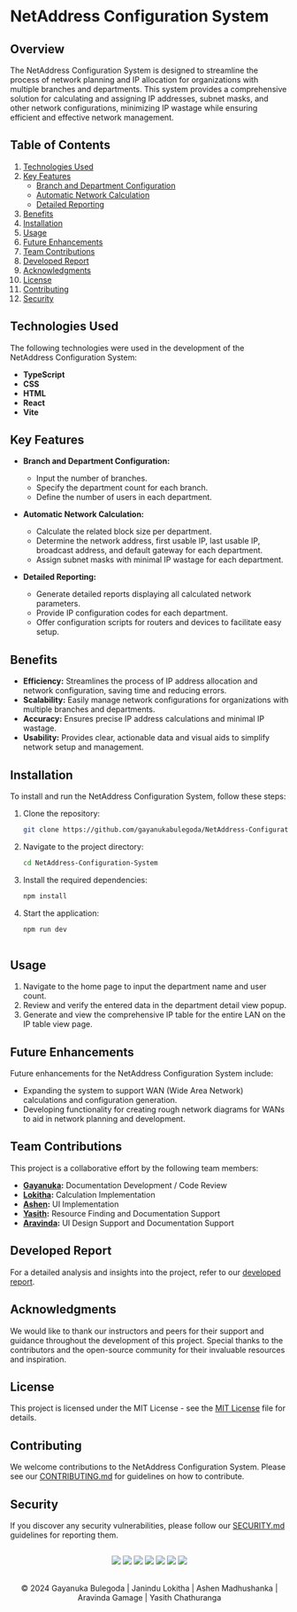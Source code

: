 # NetAddress Configuration System

## Overview
The NetAddress Configuration System is designed to streamline the process of network planning and IP allocation for organizations with multiple branches and departments. This system provides a comprehensive solution for calculating and assigning IP addresses, subnet masks, and other network configurations, minimizing IP wastage while ensuring efficient and effective network management.

## Table of Contents
1. [Technologies Used](#technologies-used)
2. [Key Features](#key-features)
   - [Branch and Department Configuration](#branch-and-department-configuration)
   - [Automatic Network Calculation](#automatic-network-calculation)
   - [Detailed Reporting](#detailed-reporting)
3. [Benefits](#benefits)
4. [Installation](#installation)
5. [Usage](#usage)
6. [Future Enhancements](#future-enhancements)
7. [Team Contributions](#team-contributions)
8. [Developed Report](#developed-report)
9. [Acknowledgments](#acknowledgments)
10. [License](#license)
11. [Contributing](#contributing)
12. [Security](#security)

## Technologies Used
The following technologies were used in the development of the NetAddress Configuration System:

- **TypeScript**
- **CSS**
- **HTML**
- **React**
- **Vite**

## Key Features
- **Branch and Department Configuration:**
  - Input the number of branches.
  - Specify the department count for each branch.
  - Define the number of users in each department.

- **Automatic Network Calculation:**
  - Calculate the related block size per department.
  - Determine the network address, first usable IP, last usable IP, broadcast address, and default gateway for each department.
  - Assign subnet masks with minimal IP wastage for each department.

- **Detailed Reporting:**
  - Generate detailed reports displaying all calculated network parameters.
  - Provide IP configuration codes for each department.
  - Offer configuration scripts for routers and devices to facilitate easy setup.
 
## Benefits

- **Efficiency:** Streamlines the process of IP address allocation and network configuration, saving time and reducing errors.
- **Scalability:** Easily manage network configurations for organizations with multiple branches and departments.
- **Accuracy:** Ensures precise IP address calculations and minimal IP wastage.
- **Usability:** Provides clear, actionable data and visual aids to simplify network setup and management.

## Installation
To install and run the NetAddress Configuration System, follow these steps:

1. Clone the repository:
   ```bash
   git clone https://github.com/gayanukabulegoda/NetAddress-Configuration-System.git

2. Navigate to the project directory:
   ```bash
   cd NetAddress-Configuration-System
   
3. Install the required dependencies:
   ```bash
   npm install

4. Start the application:
   ```bash
   npm run dev
    
## Usage
1. Navigate to the home page to input the department name and user count.
2. Review and verify the entered data in the department detail view popup.
3. Generate and view the comprehensive IP table for the entire LAN on the IP table view page.

## Future Enhancements
Future enhancements for the NetAddress Configuration System include:

 - Expanding the system to support WAN (Wide Area Network) calculations and configuration generation.
 - Developing functionality for creating rough network diagrams for WANs to aid in network planning and development.

## Team Contributions
This project is a collaborative effort by the following team members:

- **[Gayanuka](https://github.com/gayanukabulegoda):** Documentation Development / Code Review
- **[Lokitha](https://github.com/jlokitha):** Calculation Implementation
- **[Ashen](https://github.com/amliyanage):** UI Implementation
- **[Yasith](https://github.com/yasith-chathuranga):** Resource Finding and Documentation Support
- **[Aravinda](https://github.com/aravinda-gamage):** UI Design Support and Documentation Support

## Developed Report
For a detailed analysis and insights into the project, refer to our [developed report](https://drive.google.com/file/d/1JWhd5xVpFUCNOnSCx2gRsFDmbTIU01CA/view?usp=sharing).

## Acknowledgments
We would like to thank our instructors and peers for their support and guidance throughout the development of this project. Special thanks to the contributors and the open-source community for their invaluable resources and inspiration.

## License
This project is licensed under the MIT License - see the [MIT License](LICENSE) file for details.

## Contributing
We welcome contributions to the NetAddress Configuration System. Please see our [CONTRIBUTING.md](CONTRIBUTING.md) for guidelines on how to contribute.

## Security
If you discover any security vulnerabilities, please follow our [SECURITY.md](SECURITY.md) guidelines for reporting them.

##
<div align="center">
<a href="https://github.com/gayanukabulegoda" target="_blank"><img src = "https://img.shields.io/badge/GitHub-100000?style=for-the-badge&logo=github&logoColor=white"></a>
<a href="https://git-scm.com/" target="_blank"><img src = "https://img.shields.io/badge/Git-100000?style=for-the-badge&logo=git&logoColor=white"></a>
<a href="https://html.com/html5/" target="_blank"><img src = "https://img.shields.io/badge/HTML5-100000?style=for-the-badge&logo=HTML5&logoColor=white"></a>
<a href="https://css3.com/" target="_blank"><img src = "https://img.shields.io/badge/CSS3-100000?style=for-the-badge&logo=CSS3&logoColor=white"></a>
<a href="https://www.typescriptlang.org/" target="_blank"><img src = "https://img.shields.io/badge/TypeScript-100000?style=for-the-badge&logo=TypeScript&logoColor=white"></a>
<a href="https://react.dev/" target="_blank"><img src = "https://img.shields.io/badge/React-100000?style=for-the-badge&logo=react&logoColor=white"></a>
<a href="https://vitejs.dev/guide/" target="_blank"><img src = "https://img.shields.io/badge/Vite-100000?style=for-the-badge&logo=vite&logoColor=white"></a>
</div> <br>
<p align="center">
  &copy; 2024 Gayanuka Bulegoda | Janindu Lokitha | Ashen Madhushanka | Aravinda Gamage | Yasith Chathuranga
</p>
